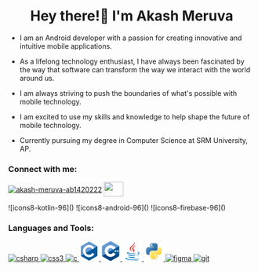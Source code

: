 <h1 align="center">Hey there!👋 I'm Akash Meruva</h1>

- I am an Android developer with a passion for creating innovative and intuitive mobile applications.

- As a lifelong technology enthusiast, I have always been fascinated by the way that software can transform the way we interact with the world around us.

- I am always striving to push the boundaries of what's possible with mobile technology. 

- I am excited to use my skills and knowledge to help shape the future of mobile technology.

- Currently pursuing my degree in Computer Science at SRM University, AP.

<h3 align="left">Connect with me:</h3>
<p align="left">
<a href="https://www.linkedin.com/in/akash-meruva-ab1420222" target="blank"><img align="center" src="https://raw.githubusercontent.com/rahuldkjain/github-profile-readme-generator/master/src/images/icons/Social/linked-in-alt.svg" alt="akash-meruva-ab1420222" height="30" width="40" /></a>
  <a href="https://drive.google.com/file/d/1-7Wxhuc6cAb0LJaIQSEDUYsgH1LfzUMc/view?usp=sharing" target="blank"><img align="center" src="https://github.com/akashmeruva9/akashmeruva9/assets/106223361/b0221b82-3ce6-4d19-8ea4-5d99af9497b6" height="30" width="40" /></a>
</p>
![icons8-kotlin-96]()
![icons8-android-96]()
![icons8-firebase-96]()

<h3 align="left">Languages and Tools:</h3>
 <a href="https://kotlinlang.org/" target="_blank" rel="noreferrer"> <img src="https://github.com/akashmeruva9/akashmeruva9/assets/106223361/b343ae6f-0667-4c04-ab32-3754a48864f9" alt="csharp" width="40" height="40"/> </a> <a href="https://www.android.com/intl/en_in/" target="_blank" rel="noreferrer"> <img src="https://github.com/akashmeruva9/akashmeruva9/assets/106223361/f33b564c-6d73-4843-96d4-ae2740541e12" alt="css3" width="40" height="40"/> </a> <a href="https://firebase.google.com/" target="_blank" rel="noreferrer"> <img src="https://github.com/akashmeruva9/akashmeruva9/assets/106223361/46cfc846-5aba-4af0-b73d-52c5e0be4db0" alt="c" width="40" height="40"/> </a>
 <a href="https://www.cprogramming.com/" target="_blank" rel="noreferrer"> <img src="https://raw.githubusercontent.com/devicons/devicon/master/icons/c/c-original.svg" alt="c" width="40" height="40"/> </a> <a href="https://www.w3schools.com/cpp/" target="_blank" rel="noreferrer"> <img src="https://raw.githubusercontent.com/devicons/devicon/master/icons/cplusplus/cplusplus-original.svg" alt="cplusplus" width="40" height="40"/> </a>  <a href="https://www.java.com" target="_blank" rel="noreferrer"> <img src="https://raw.githubusercontent.com/devicons/devicon/master/icons/java/java-original.svg" alt="java" width="40" height="40"/> </a>  <a href="https://www.python.org" target="_blank" rel="noreferrer"> <img src="https://raw.githubusercontent.com/devicons/devicon/master/icons/python/python-original.svg" alt="python" width="40" height="40"/> <a href="https://www.figma.com/" target="_blank" rel="noreferrer"> <img src="https://www.vectorlogo.zone/logos/figma/figma-icon.svg" alt="figma" width="40" height="40"/> </a> <a href="https://git-scm.com/" target="_blank" rel="noreferrer"> <img src="https://www.vectorlogo.zone/logos/git-scm/git-scm-icon.svg" alt="git" width="40" height="40"/> </a>  </p>

